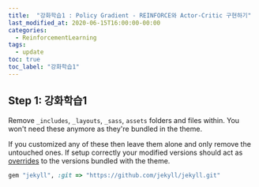 ```yaml
---
title:  "강화학습1 : Policy Gradient - REINFORCE와 Actor-Critic 구현하기"
last_modified_at: 2020-06-15T16:00:00-00:00
categories: 
  - ReinforcementLearning
tags:
  - update
toc: true
toc_label: "강화학습1"
---
```




## Step 1: 강화학습1

Remove `_includes`, `_layouts`, `_sass`, `assets` folders and files within. You won't need these anymore as they're bundled in the theme.

If you customized any of these then leave them alone and only remove the untouched ones. If setup correctly your modified versions should act as [overrides](http://jekyllrb.com/docs/themes/#overriding-theme-defaults) to the versions bundled with the theme.

```ruby
gem "jekyll", :git => "https://github.com/jekyll/jekyll.git"
```